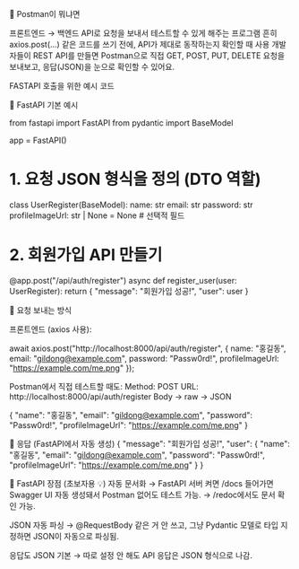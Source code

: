 🔹 Postman이 뭐냐면

프론트엔드 → 백엔드 API로 요청을 보내서 테스트할 수 있게 해주는 프로그램
흔히 axios.post(...) 같은 코드를 쓰기 전에, API가 제대로 동작하는지 확인할 때 사용
개발자들이 REST API를 만들면 Postman으로 직접 GET, POST, PUT, DELETE 요청을 보내보고, 응답(JSON)을 눈으로 확인할 수 있어요.

FASTAPI 호출을 위한 예시 코드

🔹 FastAPI 기본 예시

from fastapi import FastAPI
from pydantic import BaseModel

app = FastAPI()

# 1. 요청 JSON 형식을 정의 (DTO 역할)
class UserRegister(BaseModel):
    name: str
    email: str
    password: str
    profileImageUrl: str | None = None  # 선택적 필드

# 2. 회원가입 API 만들기
@app.post("/api/auth/register")
async def register_user(user: UserRegister):
    return {
        "message": "회원가입 성공!",
        "user": user
    }

🔹 요청 보내는 방식

프론트엔드 (axios 사용):

await axios.post("http://localhost:8000/api/auth/register", {
  name: "홍길동",
  email: "gildong@example.com",
  password: "Passw0rd!",
  profileImageUrl: "https://example.com/me.png"
});


Postman에서 직접 테스트할 때도:
Method: POST
URL: http://localhost:8000/api/auth/register
Body → raw → JSON

{
  "name": "홍길동",
  "email": "gildong@example.com",
  "password": "Passw0rd!",
  "profileImageUrl": "https://example.com/me.png"
}

🔹 응답 (FastAPI에서 자동 생성)
{
  "message": "회원가입 성공!",
  "user": {
    "name": "홍길동",
    "email": "gildong@example.com",
    "password": "Passw0rd!",
    "profileImageUrl": "https://example.com/me.png"
  }
}

🔹 FastAPI 장점 (초보자용 💡)
자동 문서화
→ FastAPI 서버 켜면 /docs 들어가면 Swagger UI 자동 생성돼서 Postman 없어도 테스트 가능.
→ /redoc에서도 문서 확인 가능.

JSON 자동 파싱
→ @RequestBody 같은 거 안 쓰고, 그냥 Pydantic 모델로 타입 지정하면 JSON이 자동으로 파싱됨.

응답도 JSON 기본
→ 따로 설정 안 해도 API 응답은 JSON 형식으로 나감.

